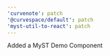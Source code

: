 ```yaml
---
'curvenote': patch
'@curvespace/default': patch
'myst-util-to-react': patch
---
```


Added a MyST Demo Component
